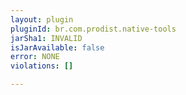 ```yaml
---
layout: plugin
pluginId: br.com.prodist.native-tools
jarSha1: INVALID
isJarAvailable: false
error: NONE
violations: []

---
```

